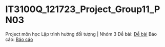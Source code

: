 # IT3100Q_121723_Project_Group11_PN03
Project môn học Lập trình hướng đối tượng | Nhóm 3
Đề bài: [Đề bài](https://github.com/dinhduclam/IT3100Q_121723_Project_Group11_PN03/blob/master/IT3100Q_2021AB_121723-OOP_Project.pdf)
Báo cáo: [Báo cáo](https://github.com/dinhduclam/IT3100Q_121723_Project_Group11_PN03/blob/master/IT3100Q_121723_Project_Group11_PN03.pdf)
